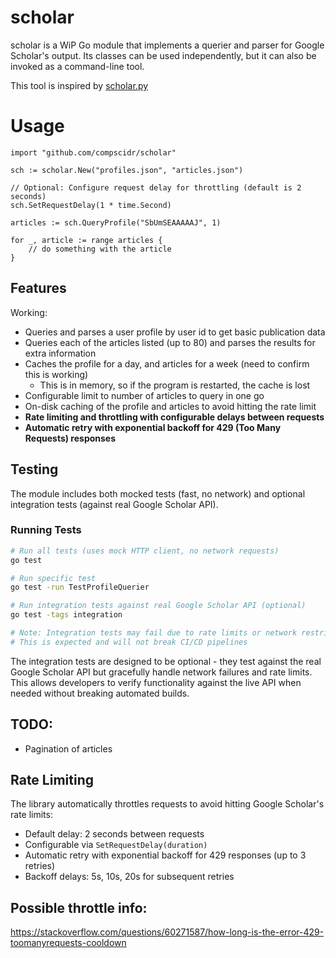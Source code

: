 # scholar
scholar is a WiP Go module that implements a querier and parser for Google Scholar's output. Its classes can be used 
independently, but it can also be invoked as a command-line tool.

This tool is inspired by [scholar.py](https://github.com/ckreibich/scholar.py)

# Usage
```
import "github.com/compscidr/scholar"

sch := scholar.New("profiles.json", "articles.json")

// Optional: Configure request delay for throttling (default is 2 seconds)
sch.SetRequestDelay(1 * time.Second)

articles := sch.QueryProfile("SbUmSEAAAAAJ", 1)

for _, article := range articles {
	// do something with the article
}
```

## Features
Working:
* Queries and parses a user profile by user id to get basic publication data
* Queries each of the articles listed (up to 80) and parses the results for extra information
* Caches the profile for a day, and articles for a week (need to confirm this is working)
  * This is in memory, so if the program is restarted, the cache is lost
* Configurable limit to number of articles to query in one go
* On-disk caching of the profile and articles to avoid hitting the rate limit
* **Rate limiting and throttling with configurable delays between requests**
* **Automatic retry with exponential backoff for 429 (Too Many Requests) responses**

## Testing

The module includes both mocked tests (fast, no network) and optional integration tests (against real Google Scholar API).

### Running Tests

```bash
# Run all tests (uses mock HTTP client, no network requests)
go test

# Run specific test
go test -run TestProfileQuerier

# Run integration tests against real Google Scholar API (optional)
go test -tags integration

# Note: Integration tests may fail due to rate limits or network restrictions
# This is expected and will not break CI/CD pipelines
```

The integration tests are designed to be optional - they test against the real Google Scholar API but gracefully handle network failures and rate limits. This allows developers to verify functionality against the live API when needed without breaking automated builds.

## TODO:
* Pagination of articles

## Rate Limiting
The library automatically throttles requests to avoid hitting Google Scholar's rate limits:
* Default delay: 2 seconds between requests
* Configurable via `SetRequestDelay(duration)`
* Automatic retry with exponential backoff for 429 responses (up to 3 retries)
* Backoff delays: 5s, 10s, 20s for subsequent retries

## Possible throttle info:
https://stackoverflow.com/questions/60271587/how-long-is-the-error-429-toomanyrequests-cooldown